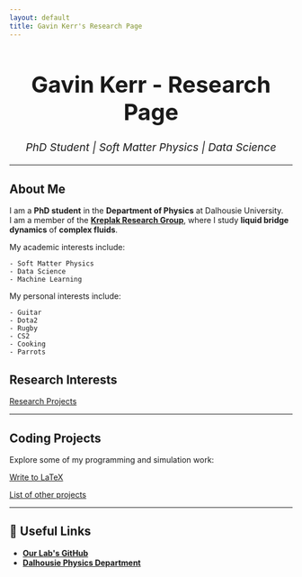 ```yaml
---
layout: default
title: Gavin Kerr's Research Page
---
```


<h1 style="text-align:center; font-size: 2.5rem;">Gavin Kerr - Research Page</h1>
<p style="text-align:center; font-size: 1.2rem;"><i>PhD Student | Soft Matter Physics | Data Science</i></p>

---

## About Me
I am a **PhD student** in the **Department of Physics** at Dalhousie University.  
I am a member of the **[Kreplak Research Group](https://github.com/kreplak-research-group)**, where I study **liquid bridge dynamics** of **complex fluids**.

My academic interests include:

    - Soft Matter Physics
    - Data Science
    - Machine Learning

My personal interests include:

    - Guitar
    - Dota2
    - Rugby
    - CS2
    - Cooking
    - Parrots


## Research Interests

[Research Projects](research.md)

---

## Coding Projects
Explore some of my programming and simulation work:

[Write to LaTeX](coding_projects/write_to_latex.md)

[List of other projects](coding_projects/other_projects.md)


---

## 🔗 Useful Links
- **[Our Lab's GitHub](https://github.com/kreplak-research-group)**
- **[Dalhousie Physics Department](https://www.dal.ca/faculty/science/physics.html)**

